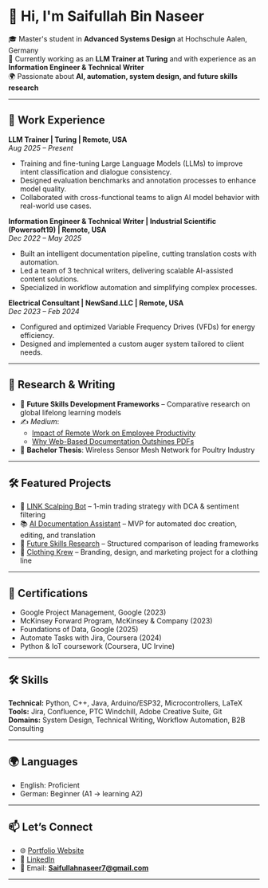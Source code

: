 # 👋 Hi, I'm Saifullah Bin Naseer  

🎓 Master's student in **Advanced Systems Design** at Hochschule Aalen, Germany  
💼 Currently working as an **LLM Trainer at Turing** and with experience as an **Information Engineer & Technical Writer**  
🌍 Passionate about **AI, automation, system design, and future skills research**  

---

## 💼 Work Experience  

**LLM Trainer | Turing | Remote, USA**  
*Aug 2025 – Present*  
- Training and fine-tuning Large Language Models (LLMs) to improve intent classification and dialogue consistency.  
- Designed evaluation benchmarks and annotation processes to enhance model quality.  
- Collaborated with cross-functional teams to align AI model behavior with real-world use cases.  

**Information Engineer & Technical Writer | Industrial Scientific (Powersoft19) | Remote, USA**  
*Dec 2022 – May 2025*  
- Built an intelligent documentation pipeline, cutting translation costs with automation.  
- Led a team of 3 technical writers, delivering scalable AI-assisted content solutions.  
- Specialized in workflow automation and simplifying complex processes.  

**Electrical Consultant | NewSand.LLC | Remote, USA**  
*Dec 2023 – Feb 2024*  
- Configured and optimized Variable Frequency Drives (VFDs) for energy efficiency.  
- Designed and implemented a custom auger system tailored to client needs.  

---

## 🔬 Research & Writing  

- 📘 **Future Skills Development Frameworks** – Comparative research on global lifelong learning models  
- ✍️ *Medium*:  
  - [Impact of Remote Work on Employee Productivity](#)  
  - [Why Web-Based Documentation Outshines PDFs](#)  
- 📖 **Bachelor Thesis**: Wireless Sensor Mesh Network for Poultry Industry  

---

## 🛠️ Featured Projects  

- 🤖 [LINK Scalping Bot](#) – 1-min trading strategy with DCA & sentiment filtering  
- 📚 [AI Documentation Assistant](#) – MVP for automated doc creation, editing, and translation  
- 🧭 [Future Skills Research](#) – Structured comparison of leading frameworks  
- 👕 [Clothing Krew](#) – Branding, design, and marketing project for a clothing line  

---

## 📜 Certifications  

- Google Project Management, Google (2023)  
- McKinsey Forward Program, McKinsey & Company (2023)  
- Foundations of Data, Google (2025)  
- Automate Tasks with Jira, Coursera (2024)  
- Python & IoT coursework (Coursera, UC Irvine)  

---

## 🛠️ Skills  

**Technical:** Python, C++, Java, Arduino/ESP32, Microcontrollers, LaTeX  
**Tools:** Jira, Confluence, PTC Windchill, Adobe Creative Suite, Git  
**Domains:** System Design, Technical Writing, Workflow Automation, B2B Consulting  

---

## 🌍 Languages  

- English: Proficient  
- German: Beginner (A1 → learning A2)  

---

## 📫 Let’s Connect  

- 🌐 [Portfolio Website](https://www.saifullah.carrd.co)  
- 💼 [LinkedIn](https://www.linkedin.com/in/saifullahbin-naseer)  
- 📧 Email: **Saifullahnaseer7@gmail.com**  

---
